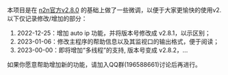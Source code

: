 本项目是在 [n2n官方v2.8.0](https://github.com/ntop/n2n/tree/2.8-stable) 的基础上做了一些微调，以便于大家更愉快的使用v2. 以下仅记录修改/增加的部分：

1. 2022-12-25：增加 auto ip 功能，并将版本号修改成 v2.8.1，以示区别；
2. 2023-01-06：修改主程序的帮助信息以及其监视口的输出格式，便于阅读；
2. 2023-00-00：即将增加“多线程”的支持, 版本号变成 v2.8.2，...

如果你愿意帮助增加新的功能，请加入QQ群(196588661)讨论后再进行。
